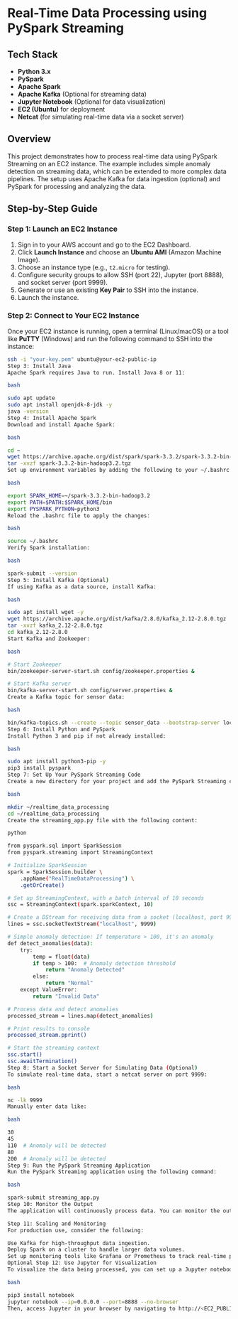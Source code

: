 # Real-Time Data Processing using PySpark Streaming

## Tech Stack
- **Python 3.x**
- **PySpark**
- **Apache Spark**
- **Apache Kafka** (Optional for streaming data)
- **Jupyter Notebook** (Optional for data visualization)
- **EC2 (Ubuntu)** for deployment
- **Netcat** (for simulating real-time data via a socket server)

## Overview
This project demonstrates how to process real-time data using PySpark Streaming on an EC2 instance. The example includes simple anomaly detection on streaming data, which can be extended to more complex data pipelines. The setup uses Apache Kafka for data ingestion (optional) and PySpark for processing and analyzing the data.

## Step-by-Step Guide

### Step 1: Launch an EC2 Instance
1. Sign in to your AWS account and go to the EC2 Dashboard.
2. Click **Launch Instance** and choose an **Ubuntu AMI** (Amazon Machine Image).
3. Choose an instance type (e.g., `t2.micro` for testing).
4. Configure security groups to allow SSH (port 22), Jupyter (port 8888), and socket server (port 9999).
5. Generate or use an existing **Key Pair** to SSH into the instance.
6. Launch the instance.

### Step 2: Connect to Your EC2 Instance
Once your EC2 instance is running, open a terminal (Linux/macOS) or a tool like **PuTTY** (Windows) and run the following command to SSH into the instance:

```bash
ssh -i "your-key.pem" ubuntu@your-ec2-public-ip
Step 3: Install Java
Apache Spark requires Java to run. Install Java 8 or 11:

bash

sudo apt update
sudo apt install openjdk-8-jdk -y
java -version
Step 4: Install Apache Spark
Download and install Apache Spark:

bash

cd ~
wget https://archive.apache.org/dist/spark/spark-3.3.2/spark-3.3.2-bin-hadoop3.2.tgz
tar -xvzf spark-3.3.2-bin-hadoop3.2.tgz
Set up environment variables by adding the following to your ~/.bashrc file:

bash

export SPARK_HOME=~/spark-3.3.2-bin-hadoop3.2
export PATH=$PATH:$SPARK_HOME/bin
export PYSPARK_PYTHON=python3
Reload the .bashrc file to apply the changes:

bash

source ~/.bashrc
Verify Spark installation:

bash

spark-submit --version
Step 5: Install Kafka (Optional)
If using Kafka as a data source, install Kafka:

bash

sudo apt install wget -y
wget https://archive.apache.org/dist/kafka/2.8.0/kafka_2.12-2.8.0.tgz
tar -xvzf kafka_2.12-2.8.0.tgz
cd kafka_2.12-2.8.0
Start Kafka and Zookeeper:

bash

# Start Zookeeper
bin/zookeeper-server-start.sh config/zookeeper.properties &

# Start Kafka server
bin/kafka-server-start.sh config/server.properties &
Create a Kafka topic for sensor data:

bash

bin/kafka-topics.sh --create --topic sensor_data --bootstrap-server localhost:9092 --partitions 1 --replication-factor 1
Step 6: Install Python and PySpark
Install Python 3 and pip if not already installed:

bash

sudo apt install python3-pip -y
pip3 install pyspark
Step 7: Set Up Your PySpark Streaming Code
Create a new directory for your project and add the PySpark Streaming code:

bash

mkdir ~/realtime_data_processing
cd ~/realtime_data_processing
Create the streaming_app.py file with the following content:

python

from pyspark.sql import SparkSession
from pyspark.streaming import StreamingContext

# Initialize SparkSession
spark = SparkSession.builder \
    .appName("RealTimeDataProcessing") \
    .getOrCreate()

# Set up StreamingContext, with a batch interval of 10 seconds
ssc = StreamingContext(spark.sparkContext, 10)

# Create a DStream for receiving data from a socket (localhost, port 9999)
lines = ssc.socketTextStream("localhost", 9999)

# Simple anomaly detection: If temperature > 100, it's an anomaly
def detect_anomalies(data):
    try:
        temp = float(data)
        if temp > 100:  # Anomaly detection threshold
            return "Anomaly Detected"
        else:
            return "Normal"
    except ValueError:
        return "Invalid Data"

# Process data and detect anomalies
processed_stream = lines.map(detect_anomalies)

# Print results to console
processed_stream.pprint()

# Start the streaming context
ssc.start()
ssc.awaitTermination()
Step 8: Start a Socket Server for Simulating Data (Optional)
To simulate real-time data, start a netcat server on port 9999:

bash

nc -lk 9999
Manually enter data like:

bash

30
45
110  # Anomaly will be detected
80
200  # Anomaly will be detected
Step 9: Run the PySpark Streaming Application
Run the PySpark Streaming application using the following command:

bash

spark-submit streaming_app.py
Step 10: Monitor the Output
The application will continuously process data. You can monitor the output in the terminal, where it will indicate whether the data is normal or contains an anomaly.

Step 11: Scaling and Monitoring
For production use, consider the following:

Use Kafka for high-throughput data ingestion.
Deploy Spark on a cluster to handle larger data volumes.
Set up monitoring tools like Grafana or Prometheus to track real-time processing metrics.
Optional Step 12: Use Jupyter for Visualization
To visualize the data being processed, you can set up a Jupyter notebook on the EC2 instance:

bash

pip3 install notebook
jupyter notebook --ip=0.0.0.0 --port=8888 --no-browser
Then, access Jupyter in your browser by navigating to http://<EC2_PUBLIC_IP>:8888.